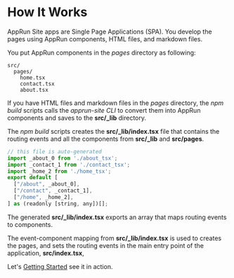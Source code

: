 # How It Works

AppRun Site apps are Single Page Applications (SPA). You develop the pages using AppRun components, HTML files, and markdown files.

You put AppRun components in the _pages_ directory as following:

```
src/
  pages/
    home.tsx
    contact.tsx
    about.tsx
```

If you have HTML files and markdown files in the _pages_ directory, the _npm build_ scripts calls the _apprun-site CLI_ to convert them into AppRun components and saves to the **src/_lib** directory.

The _npm build_ scripts creates the **src/_lib/index.tsx** file that contains the routing events and all the components from **src/_lib** and **src/pages**.

```javascript
// this file is auto-generated
import _about_0 from './about_tsx';
import _contact_1 from './contact_tsx';
import _home_2 from './home_tsx';
export default [
  ["/about", _about_0],
  ["/contact", _contact_1],
  ["/home", _home_2],
] as (readonly [string, any])[];
```


The generated **src/_lib/index.tsx** exports an array that maps routing events to components.

The event-component mapping from **src/_lib/index.tsx** is used to creates the pages, and sets the routing events in the main entry point of the application, **src/index.tsx**,

Let's [Getting Started](#getting-started) see it in action.

